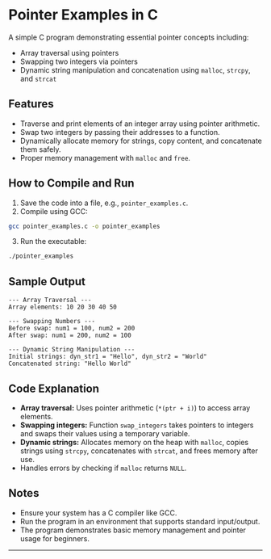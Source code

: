 

# Pointer Examples in C

A simple C program demonstrating essential pointer concepts including:

* Array traversal using pointers
* Swapping two integers via pointers
* Dynamic string manipulation and concatenation using `malloc`, `strcpy`, and `strcat`

## Features

* Traverse and print elements of an integer array using pointer arithmetic.
* Swap two integers by passing their addresses to a function.
* Dynamically allocate memory for strings, copy content, and concatenate them safely.
* Proper memory management with `malloc` and `free`.

## How to Compile and Run

1. Save the code into a file, e.g., `pointer_examples.c`.
2. Compile using GCC:

```bash
gcc pointer_examples.c -o pointer_examples
```

3. Run the executable:

```bash
./pointer_examples
```

## Sample Output

```
--- Array Traversal ---
Array elements: 10 20 30 40 50 

--- Swapping Numbers ---
Before swap: num1 = 100, num2 = 200
After swap: num1 = 200, num2 = 100

--- Dynamic String Manipulation ---
Initial strings: dyn_str1 = "Hello", dyn_str2 = "World"
Concatenated string: "Hello World"
```

## Code Explanation

* **Array traversal:** Uses pointer arithmetic (`*(ptr + i)`) to access array elements.
* **Swapping integers:** Function `swap_integers` takes pointers to integers and swaps their values using a temporary variable.
* **Dynamic strings:** Allocates memory on the heap with `malloc`, copies strings using `strcpy`, concatenates with `strcat`, and frees memory after use.
* Handles errors by checking if `malloc` returns `NULL`.

## Notes

* Ensure your system has a C compiler like GCC.
* Run the program in an environment that supports standard input/output.
* The program demonstrates basic memory management and pointer usage for beginners.

---



